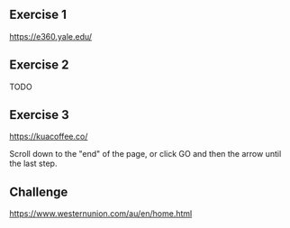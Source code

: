 ## Exercise 1

https://e360.yale.edu/

## Exercise 2

TODO

## Exercise 3

https://kuacoffee.co/

Scroll down to the "end" of the page, or click GO and then the arrow until the last step.

## Challenge

https://www.westernunion.com/au/en/home.html